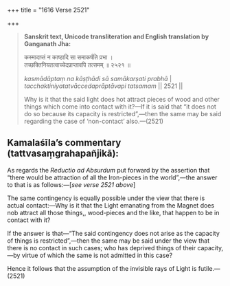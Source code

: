 +++
title = "1616 Verse 2521"

+++
> **Sanskrit text, Unicode transliteration and English translation by Ganganath Jha:** 
>
> कस्मादाप्तं न काष्ठादि सा समाकर्षति प्रभा ।  
> तच्छक्तिनियतत्वाच्चेदप्राप्तावपि तत्समम् ॥ २५२१ ॥ 
>
> *kasmādāptaṃ na kāṣṭhādi sā samākarṣati prabhā* \|  
> *tacchaktiniyatatvāccedaprāptāvapi tatsamam* \|\| 2521 \|\| 
>
> Why is it that the said light does hot attract pieces of wood and other things which come into contact with it?—If it is said that “it does not do so because its capacity is restricted”,—then the same may be said regarding the case of ‘non-contact’ also.—(2521)



## Kamalaśīla’s commentary (tattvasaṃgrahapañjikā):

As regards the *Reductio ad Absurdum* put forward by the assertion that “there would be attraction of all the Iron-pieces in the world”,—the answer to that is as follows:—[*see verse 2521 above*]

The same contingency is equally possible under the view that there is actual contact:—Why is it that the Light emanating from the Magnet does nob attract all those things,, wood-pieces and the like, that happen to be in contact with it?

If the answer is that—“The said contingency does not arise as the capacity of things is restricted”,—then the same may be said under the view that there is no contact in such cases; who has deprived things of their capacity,—by virtue of which the same is not admitted in this case?

Hence it follows that the assumption of the invisible rays of Light is futile.—(2521)


